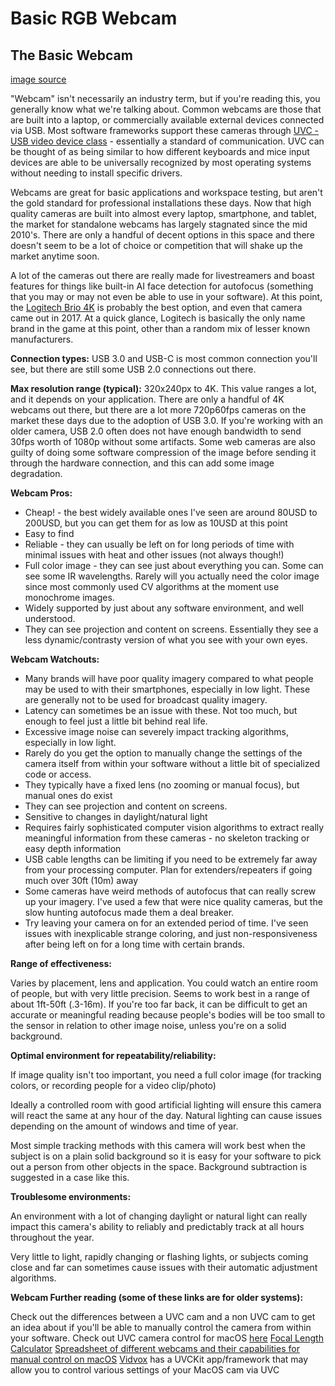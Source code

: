 # Basic RGB Webcam

## The Basic Webcam

[image source](http://www.flickr.com/photos/designios/2066516480/)

"Webcam" isn't necessarily an industry term, but if you're reading this, you generally know what we're talking about. Common webcams are those that are built into a laptop, or commercially available external devices connected via USB. Most software frameworks support these cameras through [UVC - USB video device class](https://en.wikipedia.org/wiki/USB\_video\_device\_class) - essentially a standard of communication. UVC can be thought of as being similar to how different keyboards and mice input devices are able to be universally recognized by most operating systems without needing to install specific drivers.

Webcams are great for basic applications and workspace testing, but aren't the gold standard for professional installations these days. Now that high quality cameras are built into almost every laptop, smartphone, and tablet, the market for standalone webcams has largely stagnated since the mid 2010's. There are only a handful of decent options in this space and there doesn't seem to be a lot of choice or competition that will shake up the market anytime soon.

A lot of the cameras out there are really made for livestreamers and boast features for things like built-in AI face detection for autofocus (something that you may or may not even be able to use in your software). At this point, the [Logitech Brio 4K](https://www.logitech.com/en-us/product/brio) is probably the best option, and even that camera came out in 2017. At a quick glance, Logitech is basically the only name brand in the game at this point, other than a random mix of lesser known manufacturers.

**Connection types:** USB 3.0 and USB-C is most common connection you'll see, but there are still some USB 2.0 connections out there.

**Max resolution range (typical):** 320x240px to 4K. This value ranges a lot, and it depends on your application. There are only a handful of 4K webcams out there, but there are a lot more 720p60fps cameras on the market these days due to the adoption of USB 3.0. If you're working with an older camera, USB 2.0 often does not have enough bandwidth to send 30fps worth of 1080p without some artifacts. Some web cameras are also guilty of doing some software compression of the image before sending it through the hardware connection, and this can add some image degradation.

**Webcam Pros:**

* Cheap! - the best widely available ones I've seen are around 80USD to 200USD, but you can get them for as low as 10USD at this point
* Easy to find
* Reliable - they can usually be left on for long periods of time with minimal issues with heat and other issues (not always though!)
* Full color image - they can see just about everything you can. Some can see some IR wavelengths. Rarely will you actually need the color image since most commonly used CV algorithms at the moment use monochrome images.
* Widely supported by just about any software environment, and well understood.
* They can see projection and content on screens. Essentially they see a less dynamic/contrasty version of what you see with your own eyes.

**Webcam Watchouts:**

* Many brands will have poor quality imagery compared to what people may be used to with their smartphones, especially in low light. These are generally not to be used for broadcast quality imagery.
* Latency can sometimes be an issue with these. Not too much, but enough to feel just a little bit behind real life.
* Excessive image noise can severely impact tracking algorithms, especially in low light.
* Rarely do you get the option to manually change the settings of the camera itself from within your software without a little bit of specialized code or access.
* They typically have a fixed lens (no zooming or manual focus), but manual ones do exist
* They can see projection and content on screens.
* Sensitive to changes in daylight/natural light
* Requires fairly sophisticated computer vision algorithms to extract really meaningful information from these cameras - no skeleton tracking or easy depth information
* USB cable lengths can be limiting if you need to be extremely far away from your processing computer. Plan for extenders/repeaters if going much over 30ft (10m) away
* Some cameras have weird methods of autofocus that can really screw up your imagery. I've used a few that were nice quality cameras, but the slow hunting autofocus made them a deal breaker.
* Try leaving your camera on for an extended period of time. I've seen issues with inexplicable strange coloring, and just non-responsiveness after being left on for a long time with certain brands.

**Range of effectiveness:**

Varies by placement, lens and application. You could watch an entire room of people, but with very little precision. Seems to work best in a range of about 1ft-50ft (.3-16m). If you're too far back, it can be difficult to get an accurate or meaningful reading because people's bodies will be too small to the sensor in relation to other image noise, unless you're on a solid background.

**Optimal environment for repeatability/reliability:**

If image quality isn't too important, you need a full color image (for tracking colors, or recording people for a video clip/photo)

Ideally a controlled room with good artificial lighting will ensure this camera will react the same at any hour of the day. Natural lighting can cause issues depending on the amount of windows and time of year.

Most simple tracking methods with this camera will work best when the subject is on a plain solid background so it is easy for your software to pick out a person from other objects in the space. Background subtraction is suggested in a case like this.

**Troublesome environments:**

An environment with a lot of changing daylight or natural light can really impact this camera's ability to reliably and predictably track at all hours throughout the year.

Very little to light, rapidly changing or flashing lights, or subjects coming close and far can sometimes cause issues with their automatic adjustment algorithms.

**Webcam Further reading (some of these links are for older systems):**

Check out the differences between a UVC cam and a non UVC cam to get an idea about if you'll be able to manually control the camera from within your software. Check out UVC camera control for macOS [here](http://phoboslab.org/log/2009/07/uvc-camera-control-for-mac-os-x) [Focal Length Calculator](http://www.videologyinc.com/lens%20focal%20length%20calculator.htm) [Spreadsheet of different webcams and their capabilities for manual control on macOS](http://mactaris.blogspot.nl/p/webcam-settings-camera-support.html) [Vidvox](https://vidvox.net/rays\_oddsnends/VVUVCKit\_doc/) has a UVCKit app/framework that may allow you to control various settings of your MacOS cam via UVC
